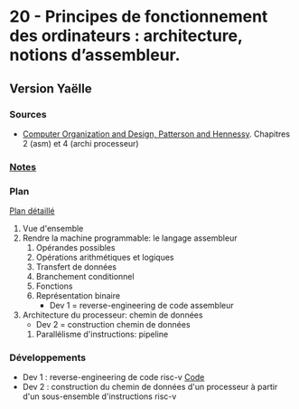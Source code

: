 # 20 - Principes de fonctionnement des ordinateurs : architecture, notions d’assembleur. #

## Version Yaëlle ##

### Sources ###

- [Computer Organization and Design, Patterson and Hennessy](http://home.ustc.edu.cn/~louwenqi/reference_books_tools/Computer%20Organization%20and%20Design%20RISC-V%20edition.pdf). Chapitres 2 (asm) et 4 (archi processeur)

### [Notes](notesYV.md) ###

### Plan ###

[Plan détaillé](planYV.pdf)

1. Vue d'ensemble
2. Rendre la machine programmable: le langage assembleur
   1. Opérandes possibles
   2. Opérations arithmétiques et logiques
   3. Transfert de données
   4. Branchement conditionnel
   5. Fonctions
   6. Représentation binaire
	  * Dev 1 = reverse-engineering de code assembleur
3. Architecture du processeur: chemin de données
   * Dev 2 = construction chemin de données
   1. Parallélisme d'instructions: pipeline

### Développements ###

- Dev 1 : reverse-engineering de code risc-v
  [Code](YV-riscv.txt)
- Dev 2 : construction du chemin de données d'un processeur à partir d'un sous-ensemble d'instructions risc-v
